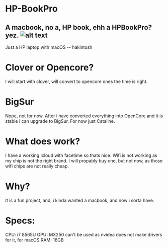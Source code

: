 # HP-BookPro
A macbook, no a, HP book, ehh a HPBookPro? yez.
![alt text](https://github.com/Remco17/HP-BookPro/blob/main/img.jpg)
--
Just a HP laptop with macOS -- hakintosh
# Clover or Opencore?
I will start with clover, will convert to opencore ones the time is right.
# BigSur
Nope, not for now. After i have converted everything into OpenCore and it is stable i can upgrade to BigSur.
For now just Cataline. 
# What does work?
I have a working Icloud with facetime so thats nice. Wifi is not working as my chip is not the right brand. I will propably buy one, but not now, as those wifi chips are not really cheap. 
# Why?
It is a fun project, and, i kinda wanted a macbook, and now i sorta have. 
# Specs:
CPU: i7 8565U
GPU: MX250 can't be used as nvidea does not make drivers for it, for macOS
RAM: 16GB
